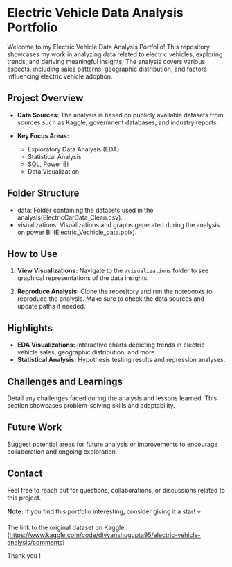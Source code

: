 # Electric Vehicle Data Analysis Portfolio

Welcome to my Electric Vehicle Data Analysis Portfolio! This repository showcases my work in analyzing data related to electric vehicles, exploring trends, and deriving meaningful insights. The analysis covers various aspects, including sales patterns, geographic distribution, and factors influencing electric vehicle adoption.

## Project Overview

- **Data Sources:** The analysis is based on publicly available datasets from sources such as Kaggle, government databases, and industry reports.

- **Key Focus Areas:**
  - Exploratory Data Analysis (EDA)
  - Statistical Analysis
  - SQL, Power Bi
  - Data Visualization

## Folder Structure

- data: Folder containing the datasets used in the analysis(ElectricCarData_Clean.csv).
- visualizations: Visualizations and graphs generated during the analysis on power Bi (Electric_Vechicle_data.pbix).

## How to Use

1. **View Visualizations:** Navigate to the `/visualizations` folder to see graphical representations of the data insights.

2. **Reproduce Analysis:** Clone the repository and run the notebooks to reproduce the analysis. Make sure to check the data sources and update paths if needed.

## Highlights

- **EDA Visualizations:** Interactive charts depicting trends in electric vehicle sales, geographic distribution, and more.
- **Statistical Analysis:** Hypothesis testing results and regression analyses.

## Challenges and Learnings

Detail any challenges faced during the analysis and lessons learned. This section showcases problem-solving skills and adaptability.

## Future Work

Suggest potential areas for future analysis or improvements to encourage collaboration and ongoing exploration.

## Contact

Feel free to reach out for questions, collaborations, or discussions related to this project.

**Note:** If you find this portfolio interesting, consider giving it a star! ⭐️

The link to the original dataset on Kaggle : (https://www.kaggle.com/code/divyanshugupta95/electric-vehicle-analysis/comments)

Thank you !
